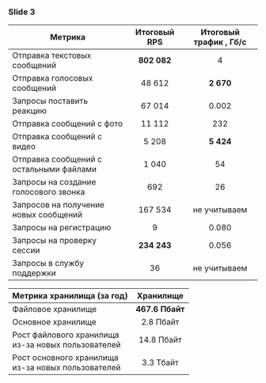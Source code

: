 ### Slide 3

| Метрика                                  | Итоговый RPS | Итоговый трафик , Гб/с |
|------------------------------------------|:------------:|:----------------------:|
| Отправка текстовых сообщений             | **802 082**  |           4            | 
| Отправка голосовых сообщений             |    48 612    |       **2 670**        | 
| Запросы поставить реакцию                |    67 014    |         0.002          | 
| Отправка  сообщений с фото               |    11 112    |          232           | 
| Отправка  сообщений с видео              |    5 208     |       **5 424**        | 
| Отправка  сообщений с остальными файлами |    1 040     |           54           | 
| Запросы на создание голосового звонка    |     692      |           26           | 
| Запросов на получение новых сообщений    |   167 534    |      не учитываем      | 
| Запросы на регистрацию                   |      9       |         0.080          |
| Запросы на проверку сессии               | **234 243**  |         0.056          |
| Запросы в службу поддержки               |      36      |      не учитываем      |


| Метрика хранилища (за год)                              |    Хранилище    |
|---------------------------------------------------------|:---------------:|
| Файловое хранилище                                      | **467.6 Пбайт** |
| Основное хранилище                                      |    2.8 Пбайт    |
| Рост файлового хранилища<br/> из-за новых пользователей |   14.8 Пбайт    |
| Рост основного хранилища<br/> из-за новых пользователей |    3.3 Тбайт    |